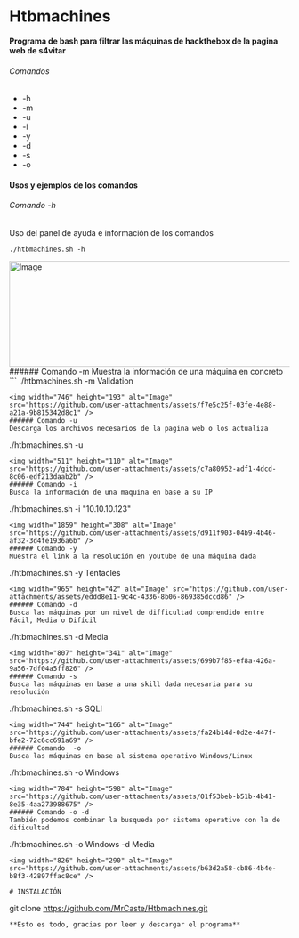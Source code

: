 # Htbmachines

**Programa de bash para filtrar las máquinas de hackthebox de la pagina web de s4vitar**
###### Comandos

- -h
- -m
- -u
- -i
- -y
- -d
- -s
- -o

#### Usos y ejemplos de los comandos
###### Comando -h
Uso del panel de ayuda e información de los comandos
```
./htbmachines.sh -h
```
<img width="567" height="190" alt="Image" src="https://github.com/user-attachments/assets/0679d6a3-5e6a-4100-bc9e-3d25d1f3b4af" />
###### Comando -m
Muestra la información de una máquina en concreto
```
./htbmachines.sh -m Validation

```
<img width="746" height="193" alt="Image" src="https://github.com/user-attachments/assets/f7e5c25f-03fe-4e88-a21a-9b815342d8c1" />
###### Comando -u
Descarga los archivos necesarios de la pagina web o los actualiza
```
./htbmachines.sh -u
```
<img width="511" height="110" alt="Image" src="https://github.com/user-attachments/assets/c7a80952-adf1-4dcd-8c06-edf213daab2b" />
###### Comando -i
Busca la información de una maquina en base a su IP
```
./htbmachines.sh -i "10.10.10.123"
```
<img width="1859" height="308" alt="Image" src="https://github.com/user-attachments/assets/d911f903-04b9-4b46-af32-3d4fe1936a6b" />
###### Comando -y
Muestra el link a la resolución en youtube de una máquina dada
```
./htbmachines.sh -y Tentacles
```
<img width="965" height="42" alt="Image" src="https://github.com/user-attachments/assets/eddd8e11-9c4c-4336-8b06-869385dccd86" />
###### Comando -d
Busca las máquinas por un nivel de difficultad comprendido entre Fácil, Media o Difícil
```
./htbmachines.sh -d Media
```
<img width="807" height="341" alt="Image" src="https://github.com/user-attachments/assets/699b7f85-ef8a-426a-9a56-7df04a5ff826" />
###### Comando -s
Busca las máquinas en base a una skill dada necesaria para su resolución
```
./htbmachines.sh -s SQLI
```
<img width="744" height="166" alt="Image" src="https://github.com/user-attachments/assets/fa24b14d-0d2e-447f-bfe2-72c6cc691a69" />
###### Comando  -o
Busca las máquinas en base al sistema operativo Windows/Linux
```
./htbmachines.sh -o Windows
```
<img width="784" height="598" alt="Image" src="https://github.com/user-attachments/assets/01f53beb-b51b-4b41-8e35-4aa273988675" />
###### Comando -o -d
También podemos combinar la busqueda por sistema operativo con la de dificultad
```
./htbmachines.sh -o Windows -d Media
```
<img width="826" height="290" alt="Image" src="https://github.com/user-attachments/assets/b63d2a58-cb86-4b4e-b8f3-42897ffac8ce" />

# INSTALACIÓN

```
git clone https://github.com/MrCaste/Htbmachines.git
```
**Esto es todo, gracias por leer y descargar el programa**
